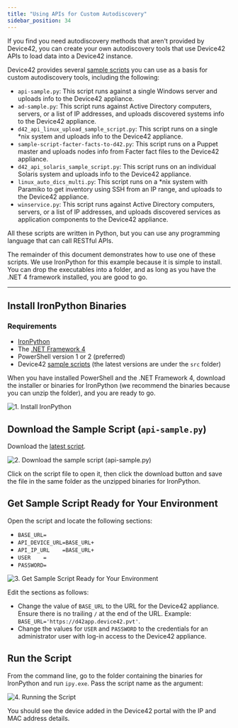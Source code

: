```yaml
---
title: "Using APIs for Custom Autodiscovery"
sidebar_position: 34
---
```

If you find you need autodiscovery methods that aren't provided by Device42, you can create your own autodiscovery tools that use Device42 APIs to load data into a Device42 instance.

Device42 provides several [sample scripts](https://github.com/device42/Device42-AutoDiscovery-Scripts) you can use as a basis for custom autodiscovery tools, including the following:

- `api-sample.py`: This script runs against a single Windows server and uploads info to the Device42 appliance.
- `ad-sample.py`: This script runs against Active Directory computers, servers, or a list of IP addresses, and uploads discovered systems info to the Device42 appliance.
- `d42_api_linux_upload_sample_script.py`: This script runs on a single *nix system and uploads info to the Device42 appliance.
- `sample-script-facter-facts-to-d42.py`: This script runs on a Puppet master and uploads nodes info from Facter fact files to the Device42 appliance.
- `d42_api_solaris_sample_script.py`: This script runs on an individual Solaris system and uploads info to the Device42 appliance.
- `linux_auto_dics_multi.py`: This script runs on a *nix system with Paramiko to get inventory using SSH from an IP range, and uploads to the Device42 appliance.
- `winservice.py`: This script runs against Active Directory computers, servers, or a list of IP addresses, and uploads discovered services as application components to the Device42 appliance.

All these scripts are written in Python, but you can use any programming language that can call RESTful APIs.

The remainder of this document demonstrates how to use one of these scripts. We use IronPython for this example because it is simple to install. You can drop the executables into a folder, and as long as you have the .NET 4 framework installed, you are good to go.

* * *

## Install IronPython Binaries

### Requirements

- [IronPython](https://ironpython.net/download/)
- The [.NET Framework 4](https://www.microsoft.com/en-us/download/details.aspx?id=17851)
- PowerShell version 1 or 2 (preferred)
- Device42 [sample scripts](https://github.com/device42/Device42-AutoDiscovery-Scripts) (the latest versions are under the `src` folder)

When you have installed PowerShell and the .NET Framework 4, download the installer or binaries for IronPython (we recommend the binaries because you can unzip the folder), and you are ready to go.

![1. Install IronPython](/assets/images/install_ironpython.png)

## Download the Sample Script (`api-sample.py`)

Download the [latest script](https://github.com/device42/Device42-AutoDiscovery-Scripts/tree/master/src).

![2. Download the sample script (api-sample.py)](/assets/images/autodiscovery-scripts-download-raw.png)

Click on the script file to open it, then click the download button and save the file in the same folder as the unzipped binaries for IronPython.

## Get Sample Script Ready for Your Environment

Open the script and locate the following sections:

- `BASE_URL=`
- `API_DEVICE_URL=BASE_URL+`
- `API_IP_URL    =BASE_URL+`
- `USER    =`
- `PASSWORD=`

![3. Get Sample Script Ready for Your Environment](/assets/images/wpid2788-3.png)

Edit the sections as follows:

- Change the value of `BASE_URL` to the URL for the Device42 appliance. Ensure there is no trailing `/` at the end of the URL. Example: `BASE_URL='https://d42app.device42.pvt'`.
- Change the values for `USER` and `PASSWORD` to the credentials for an administrator user with log-in access to the Device42 appliance.

## Run the Script

From the command line, go to the folder containing the binaries for IronPython and run `ipy.exe`. Pass the script name as the argument:

![4. Running the Script](/assets/images/wpid2789-4.png)

You should see the device added in the Device42 portal with the IP and MAC address details.
